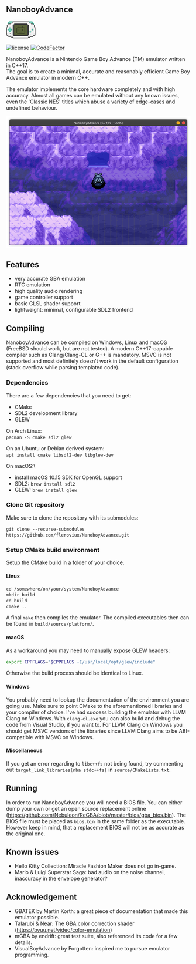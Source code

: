 <h2>NanoboyAdvance</h2>

![logo](media/logo_cropped.png)

![license](https://img.shields.io/github/license/fleroviux/NanoboyAdvance)
[![CodeFactor](https://www.codefactor.io/repository/github/fleroviux/NanoboyAdvance/badge)](https://www.codefactor.io/repository/github/fleroviux/NanoboyAdvance)

NanoboyAdvance is a Nintendo Game Boy Advance (TM) emulator written in C++17.<br>
The goal is to create a minimal, accurate and reasonably efficient Game Boy Advance emulator in modern C++.

The emulator implements the core hardware completely and with high accuracy.
Almost all games can be emulated without any known issues, even the 'Classic NES' titles which abuse a
variety of edge-cases and undefined behaviour.

![screenshot1](media/screenshot1.png)

## Features

- very accurate GBA emulation
- RTC emulation
- high quality audio rendering
- game controller support
- basic GLSL shader support
- lightweight: minimal, configurable SDL2 frontend

## Compiling

NanoboyAdvance can be compiled on Windows, Linux and macOS (FreeBSD should work, but are not tested).
A modern C++17-capable compiler such as Clang/Clang-CL or G++ is mandatory.
MSVC is not supported and most definitely doesn't work in the default configuration (stack overflow while parsing templated code).

### Dependencies

There are a few dependencies that you need to get:
- CMake
- SDL2 development library
- GLEW

On Arch Linux:\
`pacman -S cmake sdl2 glew`

On an Ubuntu or Debian derived system:\
`apt install cmake libsdl2-dev libglew-dev`

On macOS:\
- install macOS 10.15 SDK for OpenGL support
- SDL2: `brew install sdl2`
- GLEW: `brew install glew`

### Clone Git repository

Make sure to clone the repository with its submodules:
```
git clone --recurse-submodules https://github.com/fleroviux/NanoboyAdvance.git
```

### Setup CMake build environment

Setup the CMake build in a folder of your choice.

#### Linux
```
cd /somewhere/on/your/system/NanoboyAdvance
mkdir build
cd build
cmake ..
```
A final `make` then compiles the emulator.
The compiled executables then can be found in `build/source/platform/`.

#### macOS
As a workaround you may need to manually expose GLEW headers:
```bash
export CPPFLAGS="$CPPFLAGS -I/usr/local/opt/glew/include"
```
Otherwise the build process should be identical to Linux.

#### Windows

You probably need to lookup the documentation of the environment you are going use.
Make sure to point CMake to the aforementioned libraries and your compiler of choice.
I've had success building the emulator with LLVM Clang on Windows.
With `clang-cl.exe` you can also build and debug the code from Visual Studio, if you want to.
For LLVM Clang on Windows you should get MSVC versions of the libraries since LLVM Clang aims to be ABI-compatible with MSVC on Windows.

#### Miscellaneous

If you get an error regarding to `libc++fs` not being found, try commenting out `target_link_libraries(nba stdc++fs)` in `source/CMakeLists.txt`.

## Running

In order to run NanoboyAdvance you will need a BIOS file.
You can either dump your own or get an open source replacement online (https://github.com/Nebuleon/ReGBA/blob/master/bios/gba_bios.bin).
The BIOS file must be placed as `bios.bin` in the same folder as the executable. However keep in mind, that a replacement BIOS
will not be as accurate as the original one.

## Known issues
- Hello Kitty Collection: Miracle Fashion Maker does not go in-game.
- Mario & Luigi Superstar Saga: bad audio on the noise channel, inaccuracy in the envelope generator?

## Acknowledgement

- GBATEK by Martin Korth: a great piece of documentation that made this emulator possible.
- Talarubi & Near: The GBA color correction shader (https://byuu.net/video/color-emulation)
- mGBA by endrift: great test suite, also referenced its code for a few details.
- VisualBoyAdvance by Forgotten: inspired me to pursue emulator programming.
